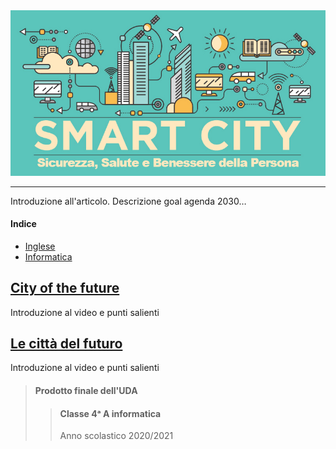 <div align="center">
  <img src="images/smartCity.png" alt="Smart City">
</div>

---

Introduzione all'articolo. Descrizione goal agenda 2030…

#### Indice

- [Inglese](#city-of-the-future)
- [Informatica](#le-città-del-futuro)

## [City of the future](https://youtu.be/L054Xd97_rk)

Introduzione al video e punti salienti

## [Le città del futuro](https://youtu.be/pik1DL2gyl8)

Introduzione al video e punti salienti

> #### Prodotto finale dell'UDA
>
> > #### Classe 4ᵃ A informatica
> >
> > Anno scolastico 2020/2021
